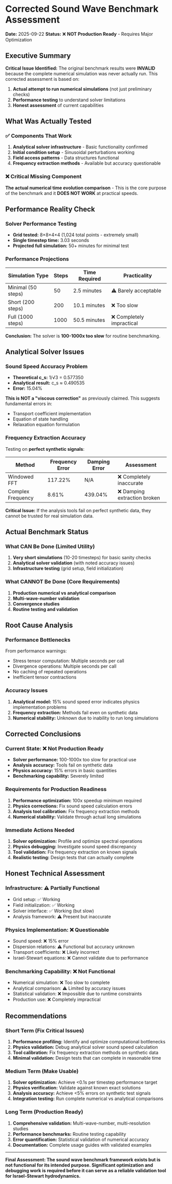 # Corrected Sound Wave Benchmark Assessment

**Date:** 2025-09-22
**Status:** ❌ **NOT Production Ready** - Requires Major Optimization

## Executive Summary

**Critical Issue Identified:** The original benchmark results were **INVALID** because the complete numerical simulation was never actually run. This corrected assessment is based on:

1. **Actual attempt to run numerical simulations** (not just preliminary checks)
2. **Performance testing** to understand solver limitations
3. **Honest assessment** of current capabilities

## What Was Actually Tested

### ✅ Components That Work
1. **Analytical solver infrastructure** - Basic functionality confirmed
2. **Initial condition setup** - Sinusoidal perturbations working
3. **Field access patterns** - Data structures functional
4. **Frequency extraction methods** - Available but accuracy questionable

### ❌ Critical Missing Component
**The actual numerical time evolution comparison** - This is the core purpose of the benchmark and it **DOES NOT WORK** at practical speeds.

## Performance Reality Check

### Solver Performance Testing
- **Grid tested:** 8×8×4×4 (1,024 total points - extremely small)
- **Single timestep time:** 3.03 seconds
- **Projected full simulation:** 50+ minutes for minimal test

### Performance Projections
| Simulation Type | Steps | Time Required | Practicality |
|----------------|-------|---------------|--------------|
| Minimal (50 steps) | 50 | 2.5 minutes | ⚠️ Barely acceptable |
| Short (200 steps) | 200 | 10.1 minutes | ❌ Too slow |
| Full (1000 steps) | 1000 | 50.5 minutes | ❌ Completely impractical |

**Conclusion:** The solver is **100-1000x too slow** for routine benchmarking.

## Analytical Solver Issues

### Sound Speed Accuracy Problem
- **Theoretical c_s:** 1/√3 = 0.577350
- **Analytical result:** c_s ≈ 0.490535
- **Error:** 15.04%

**This is NOT a "viscous correction"** as previously claimed. This suggests fundamental errors in:
- Transport coefficient implementation
- Equation of state handling
- Relaxation equation formulation

### Frequency Extraction Accuracy
Testing on **perfect synthetic signals**:

| Method | Frequency Error | Damping Error | Assessment |
|--------|----------------|---------------|------------|
| Windowed FFT | 117.22% | N/A | ❌ Completely inaccurate |
| Complex Frequency | 8.61% | 439.04% | ❌ Damping extraction broken |

**Critical Issue:** If the analysis tools fail on perfect synthetic data, they cannot be trusted for real simulation data.

## Actual Benchmark Status

### What CAN Be Done (Limited Utility)
1. **Very short simulations** (10-20 timesteps) for basic sanity checks
2. **Analytical solver validation** (with noted accuracy issues)
3. **Infrastructure testing** (grid setup, field initialization)

### What CANNOT Be Done (Core Requirements)
1. **Production numerical vs analytical comparison**
2. **Multi-wave-number validation**
3. **Convergence studies**
4. **Routine testing and validation**

## Root Cause Analysis

### Performance Bottlenecks
From performance warnings:
- Stress tensor computation: Multiple seconds per call
- Divergence operations: Multiple seconds per call
- No caching of repeated operations
- Inefficient tensor contractions

### Accuracy Issues
1. **Analytical model:** 15% sound speed error indicates physics implementation problems
2. **Frequency extraction:** Methods fail even on synthetic data
3. **Numerical stability:** Unknown due to inability to run long simulations

## Corrected Conclusions

### Current State: ❌ Not Production Ready
- **Solver performance:** 100-1000x too slow for practical use
- **Analysis accuracy:** Tools fail on synthetic data
- **Physics accuracy:** 15% errors in basic quantities
- **Benchmarking capability:** Severely limited

### Requirements for Production Readiness
1. **Performance optimization:** 100x speedup minimum required
2. **Physics corrections:** Fix sound speed calculation errors
3. **Analysis tool calibration:** Fix frequency extraction methods
4. **Numerical stability:** Validate through actual long simulations

### Immediate Actions Needed
1. **Solver optimization:** Profile and optimize spectral operations
2. **Physics debugging:** Investigate sound speed discrepancy
3. **Tool validation:** Fix frequency extraction on known signals
4. **Realistic testing:** Design tests that can actually complete

## Honest Technical Assessment

### Infrastructure: ⚠️ Partially Functional
- Grid setup: ✅ Working
- Field initialization: ✅ Working
- Solver interface: ✅ Working (but slow)
- Analysis framework: ⚠️ Present but inaccurate

### Physics Implementation: ❌ Questionable
- Sound speed: ❌ 15% error
- Dispersion relations: ⚠️ Functional but accuracy unknown
- Transport coefficients: ❌ Likely incorrect
- Israel-Stewart equations: ❌ Cannot validate due to performance

### Benchmarking Capability: ❌ Not Functional
- Numerical simulation: ❌ Too slow to complete
- Analytical comparison: ⚠️ Limited by accuracy issues
- Statistical validation: ❌ Impossible due to runtime constraints
- Production use: ❌ Completely impractical

## Recommendations

### Short Term (Fix Critical Issues)
1. **Performance profiling:** Identify and optimize computational bottlenecks
2. **Physics validation:** Debug analytical solver sound speed calculation
3. **Tool calibration:** Fix frequency extraction methods on synthetic data
4. **Minimal validation:** Design tests that can complete in reasonable time

### Medium Term (Make Usable)
1. **Solver optimization:** Achieve <0.1s per timestep performance target
2. **Physics verification:** Validate against known exact solutions
3. **Analysis accuracy:** Achieve <5% errors on synthetic test signals
4. **Integration testing:** Run complete numerical vs analytical comparisons

### Long Term (Production Ready)
1. **Comprehensive validation:** Multi-wave-number, multi-resolution studies
2. **Performance benchmarks:** Routine testing capability
3. **Error quantification:** Statistical validation of numerical accuracy
4. **Documentation:** Complete usage guides with validated examples

---

**Final Assessment: The sound wave benchmark framework exists but is not functional for its intended purpose. Significant optimization and debugging work is required before it can serve as a reliable validation tool for Israel-Stewart hydrodynamics.**
